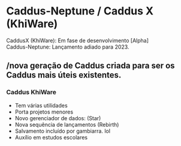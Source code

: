 # Caddus-Neptune / Caddus X (KhiWare)
CaddusX (KhiWare): Em fase de desenvolvimento [Alpha]     
Caddus-Neptune: Lançamento adiado para 2023.

## /nova geração de Caddus criada para ser os Caddus mais úteis existentes.
### Caddus KhiWare
- Tem várias utilidades
- Porta projetos menores
- Novo gerenciador de dados: (Star)
- Nova sequência de lançamentos (Rebirth)
- Salvamento incluído por gambiarra. lol
- Auxílio em estudos escolares

